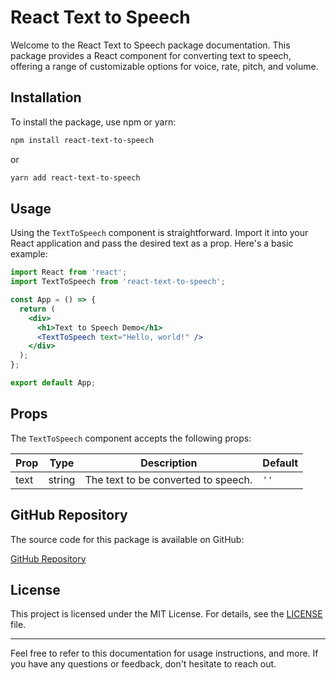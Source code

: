 # React Text to Speech

Welcome to the React Text to Speech package documentation. This package provides a React component for converting text to speech, offering a range of customizable options for voice, rate, pitch, and volume.

## Installation

To install the package, use npm or yarn:

```bash
npm install react-text-to-speech
```

or

```bash
yarn add react-text-to-speech
```

## Usage

Using the `TextToSpeech` component is straightforward. Import it into your React application and pass the desired text as a prop. Here's a basic example:

```jsx
import React from 'react';
import TextToSpeech from 'react-text-to-speech';

const App = () => {
  return (
    <div>
      <h1>Text to Speech Demo</h1>
      <TextToSpeech text="Hello, world!" />
    </div>
  );
};

export default App;
```

## Props

The `TextToSpeech` component accepts the following props:

| Prop | Type   | Description                                      | Default  |
|------|--------|--------------------------------------------------|----------|
| text | string | The text to be converted to speech.              | `''`     |

## GitHub Repository

The source code for this package is available on GitHub:

[GitHub Repository](https://github.com/TheTharz/react-text-to-speech)

## License

This project is licensed under the MIT License. For details, see the [LICENSE](LICENSE) file.

---

Feel free to refer to this documentation for usage instructions, and more. If you have any questions or feedback, don't hesitate to reach out.

